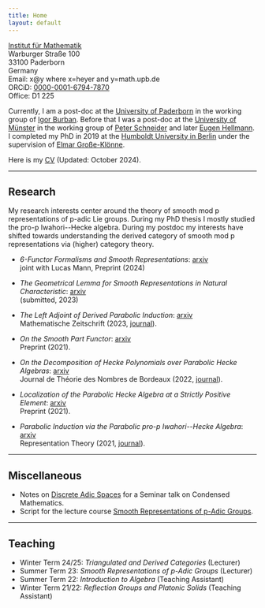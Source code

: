 ```yaml
---
title: Home
layout: default
---
```

[Institut für Mathematik](https://math.uni-paderborn.de/ueber-das-institut)<br>
Warburger Straße 100<br>
33100 Paderborn<br>
Germany<br>
Email: x@y where x=heyer and y=math.upb.de<br>
ORCiD: [0000-0001-6794-7870](https://orcid.org/0000-0001-6794-7870)<br>
Office: D1 225

Currently, I am a post-doc at the [University of Paderborn](https://www.uni-paderborn.de/) in the working group of [Igor Burban](https://math.uni-paderborn.de/ag/arbeitsgruppe-algebra). 
Before that I was a post-doc at the [University of Münster](https://www.uni-muenster.de/de/) in the working group of [Peter
Schneider](https://www.uni-muenster.de/Arithm/schneider/index.html) and later [Eugen Hellmann](https://www.uni-muenster.de/Arithm/hellmann/index.html). I completed my PhD in 2019 at the [Humboldt University in Berlin](https://www.mathematik.hu-berlin.de/en/front-page-en) under the supervision of [Elmar
Große-Klönne](https://www.mathematik.hu-berlin.de/de/forschung/forschungsgebiete/arithmetische-geometrie-und-zahlentheorie/grosse-kloenne).

Here is my [CV](/files/cv_heyer.pdf) (Updated: October 2024).

<hr>

## Research

My research interests center around the theory of smooth mod p representations of p-adic Lie groups. During my PhD thesis I mostly studied the pro-p Iwahori--Hecke algebra. During my postdoc my interests have shifted towards understanding the derived category of smooth mod p representations via (higher) category theory.

* _6-Functor Formalisms and Smooth Representations_: [arxiv](https://arxiv.org/abs/2410.13038)<br> 
	joint with Lucas Mann, Preprint (2024)

* _The Geometrical Lemma for Smooth Representations in Natural Characteristic_: [arxiv](https://arxiv.org/abs/2303.14721)<br> 
	(submitted, 2023)

* _The Left Adjoint of Derived Parabolic Induction_: [arxiv](https://arxiv.org/abs/2204.11581)<br>
	Mathematische Zeitschrift (2023, [journal](https://link.springer.com/article/10.1007/s00209-023-03385-5)).

* _On the Smooth Part Functor_: [arxiv](https://arxiv.org/abs/2108.05262)<br>
	Preprint (2021).

* _On the Decomposition of Hecke Polynomials over Parabolic Hecke Algebras_: [arxiv](https://arxiv.org/abs/2108.04535)<br>
	Journal de Théorie des Nombres de Bordeaux (2022, [journal](https://jtnb.centre-mersenne.org/articles/10.5802/jtnb.1235/)).

* _Localization of the Parabolic Hecke Algebra at a Strictly Positive Element_: [arxiv](https://arxiv.org/abs/2103.16949)<br>
	Preprint (2021).

* _Parabolic Induction via the Parabolic pro-p Iwahori--Hecke Algebra_: [arxiv](https://arxiv.org/abs/2010.08435)<br>
	Representation Theory (2021, [journal](https://www.ams.org/journals/ert/2021-25-28/S1088-4165-2021-00585-6/)).

<hr>

## Miscellaneous

* Notes on [Discrete Adic Spaces](/files/discrete_adic_spaces.pdf) for a
	Seminar talk on Condensed Mathematics.
* Script for the lecture course [Smooth Representations of p-Adic Groups](/files/smooth.pdf).

<hr>

## Teaching
* Winter Term 24/25: _Triangulated and Derived Categories_ (Lecturer)
* Summer Term 23: _Smooth Representations of p-Adic Groups_ (Lecturer)
* Summer Term 22: _Introduction to Algebra_ (Teaching Assistant)
* Winter Term 21/22: _Reflection Groups and Platonic Solids_ (Teaching Assistant)
